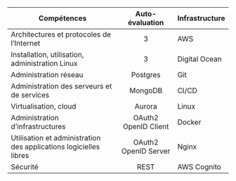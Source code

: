 | Compétences                                                       | Auto-évaluation      | Infrastructure |
| ----------------------------------------------------------------- | :--------------------: | -------------- |
| Architectures et protocoles de l’Internet                         | 3                 | AWS            |
| Installation, utilisation, administration Linux                   | 3         | Digital Ocean  |
| Administration réseau                                             | Postgres             | Git            |
| Administration des serveurs et de services                        | MongoDB              | CI/CD          |
| Virtualisation, cloud                                             | Aurora               | Linux          |
| Administration d’infrastructures                                  | OAuth2 OpenID Client | Docker         |
| Utilisation et administration des applications logicielles libres | OAuth2 OpenID Server | Nginx          |
| Sécurité                                                          | REST                 | AWS Cognito    | 
